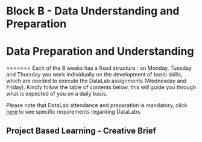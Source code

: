# Block B - Data Understanding and Preparation

# Data Preparation and Understanding
=======
Each of the 8 weeks has a fixed structure : on Monday, Tuesday and Thursday you work individually on the development of basic skills, which are needed to execute the DataLab assignments (Wednesday and Friday). 
Kindly follow the table of contents below, this will guide you through what is expected of you on a daily basis. 

Please note that DataLab attendance and preparation is mandatory, click [here](../BlockB/PracticalMatters/DataLabprep.html) to see specific requirements regarding DataLabs.

## Project Based Learning - Creative Brief

